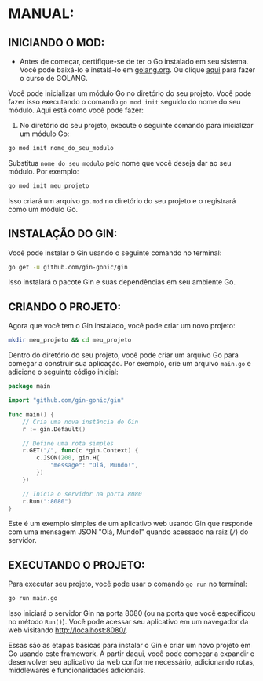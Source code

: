 # MANUAL:
## INICIANDO O MOD:
- Antes de começar, certifique-se de ter o Go instalado em seu sistema. Você pode baixá-lo e instalá-lo em [golang.org](https://golang.org/dl/). Ou clique [aqui](https://github.com/VILHALVA/CURSO-DE-GOLANG) para fazer o curso de GOLANG.

Você pode inicializar um módulo Go no diretório do seu projeto. Você pode fazer isso executando o comando `go mod init` seguido do nome do seu módulo. Aqui está como você pode fazer:

1. No diretório do seu projeto, execute o seguinte comando para inicializar um módulo Go:

```bash
go mod init nome_do_seu_modulo
```

Substitua `nome_do_seu_modulo` pelo nome que você deseja dar ao seu módulo. Por exemplo:

```bash
go mod init meu_projeto
```

Isso criará um arquivo `go.mod` no diretório do seu projeto e o registrará como um módulo Go.

## INSTALAÇÃO DO GIN:
Você pode instalar o Gin usando o seguinte comando no terminal:

```bash
go get -u github.com/gin-gonic/gin
```

Isso instalará o pacote Gin e suas dependências em seu ambiente Go.

## CRIANDO O PROJETO:
Agora que você tem o Gin instalado, você pode criar um novo projeto:

```bash
mkdir meu_projeto && cd meu_projeto
```

Dentro do diretório do seu projeto, você pode criar um arquivo Go para começar a construir sua aplicação. Por exemplo, crie um arquivo `main.go` e adicione o seguinte código inicial:

```go
package main

import "github.com/gin-gonic/gin"

func main() {
    // Cria uma nova instância do Gin
    r := gin.Default()

    // Define uma rota simples
    r.GET("/", func(c *gin.Context) {
        c.JSON(200, gin.H{
            "message": "Olá, Mundo!",
        })
    })

    // Inicia o servidor na porta 8080
    r.Run(":8080")
}
```

Este é um exemplo simples de um aplicativo web usando Gin que responde com uma mensagem JSON "Olá, Mundo!" quando acessado na raiz (`/`) do servidor.

## EXECUTANDO O PROJETO:
Para executar seu projeto, você pode usar o comando `go run` no terminal:

```bash
go run main.go
```

Isso iniciará o servidor Gin na porta 8080 (ou na porta que você especificou no método `Run()`). Você pode acessar seu aplicativo em um navegador da web visitando [http://localhost:8080/](http://localhost:8080/).

Essas são as etapas básicas para instalar o Gin e criar um novo projeto em Go usando este framework. A partir daqui, você pode começar a expandir e desenvolver seu aplicativo da web conforme necessário, adicionando rotas, middlewares e funcionalidades adicionais.



